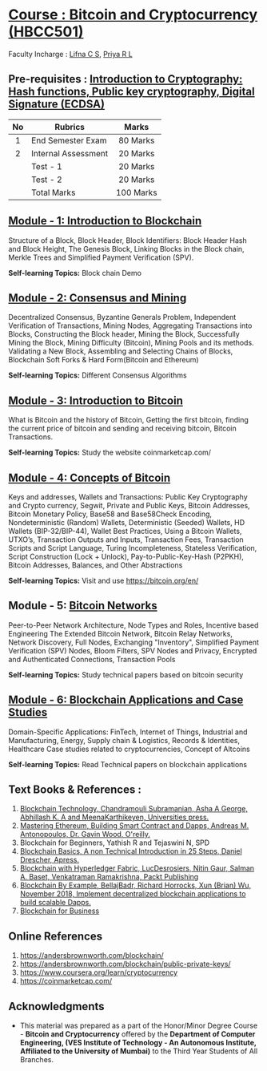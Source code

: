 # [Course : Bitcoin and Cryptocurrency (HBCC501)](https://drive.google.com/file/d/146HOjk90NuCwUYXYCr3DWJx7hNyhPZe2/view)
Faculty Incharge : [Lifna C S](mailto:lifna.cs@ves.ac.in), [Priya R L](mailto:priya.rl@ves.ac.in)

## Pre-requisites : [Introduction to Cryptography: Hash functions, Public key cryptography, Digital Signature (ECDSA)](https://github.com/LifnaJos/HBCC501-Bitcoin-and-Cryptocurrency/blob/main/M0_Intoduction_Cryptography.pdf)
| No | Rubrics | Marks |
| :--: | ------------------ | :----: | 
| 1 | End Semester Exam | 80 Marks | 
| 2 | Internal Assessment | 20 Marks | 
|   | Test - 1 | 20 Marks | 
|   | Test - 2 |  20 Marks |
|   | Total Marks | 100 Marks | 

## [Module - 1:  Introduction to Blockchain](https://github.com/LifnaJos/HBCC501-Bitcoin-and-Cryptocurrency/blob/main/M1_Intoduction_Blockchain_autonomy.pdf)
Structure of a Block, Block Header, Block Identifiers: Block Header Hash and Block Height, The Genesis Block, Linking Blocks in the Block chain, Merkle Trees and Simplified Payment Verification (SPV).
 
**Self-learning Topics:** Block chain Demo

## [Module - 2: Consensus and Mining](https://github.com/LifnaJos/HBCC501-Bitcoin-and-Cryptocurrency/blob/main/M2_Consensus_Mining_compressed.pdf)
Decentralized Consensus, Byzantine Generals Problem, Independent Verification of Transactions, Mining Nodes, Aggregating Transactions into Blocks, Constructing the Block header, Mining the Block, Successfully Mining the Block, Mining Difficulty (Bitcoin), Mining Pools and its methods. Validating a New Block, Assembling and Selecting Chains of Blocks, Blockchain Soft Forks & Hard Form(Bitcoin and Ethereum)

**Self-learning Topics:** Different Consensus Algorithms
  
## [Module - 3: Introduction to Bitcoin](https://github.com/LifnaJos/HBCC501-Bitcoin-and-Cryptocurrency/blob/main/M3_Introduction_Bitcoin.pdf)									
What is Bitcoin and the history of Bitcoin, Getting the first bitcoin, finding the current price of bitcoin and sending and receiving bitcoin, Bitcoin Transactions.

**Self-learning Topics:** Study the website coinmarketcap.com/ 

## [Module - 4: Concepts of Bitcoin](https://github.com/LifnaJos/HBCC501-Bitcoin-and-Cryptocurrency/blob/main/M4_Concepts%20of%20Bitcoin.pdf)
Keys and addresses, Wallets and Transactions: Public Key Cryptography and Crypto currency, Segwit,  Private and Public Keys, Bitcoin Addresses, Bitcoin Monetary Policy, Base58 and Base58Check Encoding, Nondeterministic (Random) Wallets, Deterministic (Seeded) Wallets, HD Wallets (BIP-32/BIP-44), Wallet Best Practices, Using a Bitcoin Wallets, UTXO’s, Transaction Outputs and Inputs, Transaction Fees, Transaction Scripts and Script Language, Turing Incompleteness, Stateless Verification, Script Construction (Lock + Unlock), Pay-to-Public-Key-Hash (P2PKH), Bitcoin Addresses, Balances, and Other Abstractions

**Self-learning Topics:** Visit and use https://bitcoin.org/en/
  
## Module  - 5:  [Bitcoin Networks](https://github.com/LifnaJos/HBCC501-Bitcoin-and-Cryptocurrency/blob/main/M5_Bitcoin_Networks.pdf)
Peer-to-Peer Network Architecture, Node Types and Roles, Incentive based Engineering The Extended Bitcoin Network, Bitcoin Relay Networks, Network Discovery, Full Nodes, Exchanging "Inventory", Simplified Payment Verification (SPV) Nodes, Bloom Filters, SPV Nodes and Privacy, Encrypted and Authenticated Connections, Transaction Pools

**Self-learning Topics:** Study technical papers based on bitcoin security

## [Module  - 6: Blockchain Applications and Case Studies](https://github.com/LifnaJos/HBCC501-Bitcoin-and-Cryptocurrency/blob/main/Blockchain_CaseStudies.pdf)
Domain-Specific Applications: FinTech, Internet of Things, Industrial and Manufacturing, Energy, Supply chain & Logistics, Records & Identities, Healthcare Case studies related to cryptocurrencies, Concept of Altcoins

**Self-learning Topics:** Read Technical papers on blockchain applications

## Text Books & References :
1. [Blockchain Technology, Chandramouli Subramanian, Asha A George, Abhillash K.
A and MeenaKarthikeyen, Universities press.](https://www.universitiespress.com/details?id=9789389211634)
2. [Mastering Ethereum, Building Smart Contract and Dapps, Andreas M. Antonopoulos, Dr. Gavin Wood, O'reilly.](https://drive.google.com/file/d/12gMxWvGSquUEQfWpEFenwgMHIY57JcE7/view?usp=sharing)
3. Blockchain for Beginners, Yathish R and Tejaswini N, SPD
4. [Blockchain Basics, A non Technical Introduction in 25 Steps, Daniel Drescher, Apress.](https://drive.google.com/file/d/1L6TCfOr8iZ3AZRgQ3QRp8Ypkir7F7op5/view?usp=sharing)
5. [Blockchain with Hyperledger Fabric, LucDesrosiers, Nitin Gaur, Salman A. Baset, Venkatraman Ramakrishna, Packt Publishing](https://drive.google.com/file/d/1e0wnzWfuTeObsafABwzr8qTuHztGrD_b/view?usp=sharing)
6. [Blockchain By Example, BellajBadr, Richard Horrocks, Xun (Brian) Wu, November 2018, Implement decentralized blockchain applications to build scalable Dapps.](https://github.com/PacktPublishing/Blockchain-By-Example)
7. [Blockchain for Business](https://www.ibm.com/downloads/cas/3EGWKGX7)

## Online References
1. https://andersbrownworth.com/blockchain/
2. https://andersbrownworth.com/blockchain/public-private-keys/
3. https://www.coursera.org/learn/cryptocurrency
4. https://coinmarketcap.com/

## Acknowledgments
* This material was prepared as a part of the Honor/Minor Degree Course - **Bitcoin and Cryptocurrency** offered by the **Department of Computer Engineering, (VES Institute of Technology - An Autonomous Institute, Affiliated to the University of Mumbai)** to the Third Year Students of All Branches.
